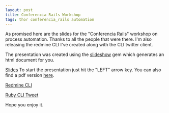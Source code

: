 ```yaml
---
layout: post
title: Conferencia Rails Workshop
tags: thor conferencia_rails automation
---
```


As promised here are the slides for the "Conferencia Rails" workshop on process automation. Thanks to all the people that were there. I'm also releasing the redmine CLI I've created along with the CLI twitter client.

The presentation was created using the [slideshow](http://slideshow.rubyforge.org/) gem which generates an html document for you.

[Slides](/workshop-slides/workshop.html) To start the presentation just hit the "LEFT" arrow key. You can also find a pdf version [here](/workshop-slides/workshop.pdf).



[Redmine CLI](https://github.com/diasjorge/redmine-cli)

[Ruby CLI Tweet](https://github.com/diasjorge/ruby-cli-tweet)


Hope you enjoy it.